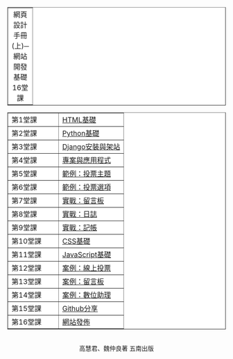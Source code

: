 ﻿<!DOCTYPE html>

<html>

<head>
    <meta charset="utf-8">
</head>

<body background="back.gif">
<table width="628" border="1" cellpadding=5 align="center" bgcolor="#FFFFFF">
  <tr align=center>
    <td width="30">網頁設計手冊(上)─網站開發基礎16堂課</td> 
</table>
<table width="628" border="1" cellpadding=5 align="center" bgcolor="#FFFFFF">
  <tr align=center>
    <td align=left width=100>第1堂課</td>
    <td align=left><a href="lesson01.html">HTML基礎</a></td>
  </tr>
  <tr align=center>
    <td align=left width=100>第2堂課</td>
    <td align=left><a href="lesson02.html">Python基礎</a></td>
  </tr>
  <tr align=center>
    <td align=left width=100>第3堂課</td>
    <td align=left><a href="lesson03.html">Django安裝與架站</a></td>
  </tr>
  <tr align=center>
    <td align=left width=100>第4堂課</td>
    <td align=left><a href="lesson04.html">專案與應用程式</a></td>
  </tr>
  <tr align=center>
    <td align=left width=100>第5堂課</td>
    <td align=left><a href="lesson05.html">範例：投票主題</a></td>
  </tr>
  <tr align=center>
    <td align=left width=100>第6堂課</td>
    <td align=left><a href="lesson06.html">範例：投票選項</a></td>
  </tr>
  <tr align=center>
    <td align=left width=100>第7堂課</td>
    <td align=left><a href="lesson07.html">實戰：留言板</a></td>
  </tr>
  <tr align=center>
    <td align=left width=100>第8堂課</td>
    <td align=left><a href="lesson08.html">實戰：日誌</a></td>
  </tr>
  <tr align=center>
    <td align=left width=100>第9堂課</td>
    <td align=left><a href="lesson09.html">實戰：記帳</a></td>
  </tr>
  <tr align=center>
    <td align=left width=100>第10堂課</td>
    <td align=left><a href="lesson10.html">CSS基礎</a></td>
  </tr>
  <tr align=center>
    <td align=left width=100>第11堂課</td>
    <td align=left><a href="lesson11.html">JavaScript基礎</a></td>
  </tr>
  <tr align=center>
    <td align=left width=100>第12堂課</td>
    <td align=left><a href="lesson12.html">案例：線上投票</a></td>
  </tr>
  <tr align=center>
    <td align=left width=100>第13堂課</td>
    <td align=left><a href="lesson13.html">案例：留言板</a></td>
  </tr>
  <tr align=center>
    <td align=left width=100>第14堂課</td>
    <td align=left><a href="lesson14.html">案例：數位助理</a></td>
  </tr>
  <tr align=center>
    <td align=left width=100>第15堂課</td>
    <td align=left><a href="lesson15.html">Github分享</a></td>
  </tr>
  <tr align=center>
    <td align=left width=100>第16堂課</td>
    <td align=left><a href="lesson16.html">網站發佈</a></td>
  </tr>  
</table>
<br>
<center>高慧君、魏仲良著 五南出版</center>
</body>
</html>
